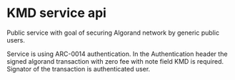 ﻿# KMD service api

Public service with goal of securing Algorand network by generic public users.

Service is using ARC-0014 authentication. In the Authentication header the signed algorand transaction with zero fee with note field KMD is required. Signator of the transaction is authenticated user.
